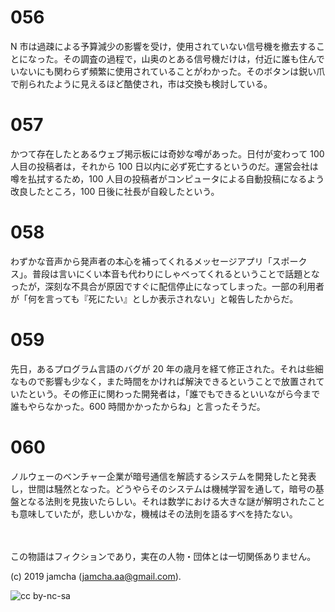 

# 056

N 市は過疎による予算減少の影響を受け，使用されていない信号機を撤去することになった。その調査の過程で，山奥のとある信号機だけは，付近に誰も住んでいないにも関わらず頻繁に使用されていることがわかった。そのボタンは鋭い爪で削られたように見えるほど酷使され，市は交換も検討している。  


# 057

かつて存在したとあるウェブ掲示板には奇妙な噂があった。日付が変わって 100 人目の投稿者は，それから 100 日以内に必ず死亡するというのだ。運営会社は噂を払拭するため，100 人目の投稿者がコンピュータによる自動投稿になるよう改良したところ，100 日後に社長が自殺したという。  


# 058

わずかな音声から発声者の本心を補ってくれるメッセージアプリ「スポークス」。普段は言いにくい本音も代わりにしゃべってくれるということで話題となったが，深刻な不具合が原因ですぐに配信停止になってしまった。一部の利用者が「何を言っても『死にたい』としか表示されない」と報告したからだ。  


# 059

先日，あるプログラム言語のバグが 20 年の歳月を経て修正された。それは些細なもので影響も少なく，また時間をかければ解決できるということで放置されていたという。その修正に関わった開発者は，「誰でもできるといいながら今まで誰もやらなかった。600 時間かかったからね」と言ったそうだ。  


# 060

ノルウェーのベンチャー企業が暗号通信を解読するシステムを開発したと発表し，世間は騒然となった。どうやらそのシステムは機械学習を通して，暗号の基盤となる法則を見抜いたらしい。それは数学における大きな謎が解明されたことも意味していたが，悲しいかな，機械はその法則を語るすべを持たない。  

<br>  
<br>  
この物語はフィクションであり，実在の人物・団体とは一切関係ありません。  

(c) 2019 jamcha (jamcha.aa@gmail.com).  

![cc by-nc-sa](https://i.creativecommons.org/l/by-nc-sa/4.0/88x31.png)  

